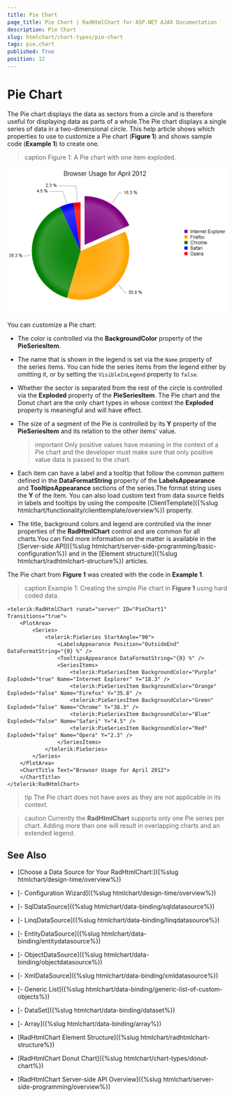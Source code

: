 ```yaml
---
title: Pie Chart
page_title: Pie Chart | RadHtmlChart for ASP.NET AJAX Documentation
description: Pie Chart
slug: htmlchart/chart-types/pie-chart
tags: pie,chart
published: True
position: 12
---
```


# Pie Chart

The Pie chart displays the data as sectors from a circle and is therefore useful for displaying data as parts of a whole.The Pie chart displays a single series of data in a two-dimensional circle. This help article shows which properties to use to customize a Pie chart (**Figure 1**) and shows sample code (**Example 1**) to create one.

>caption Figure 1: A Pie chart with one item exploded.

![htmlchart-piechart-simple-example](images/htmlchart-piechart-simple-example.png)

You can customize a Pie chart:

* The color is controlled via the **BackgroundColor** property of the **PieSeriesItem**.

* The name that is shown in the legend is set via the `Name` property of the series items. You can hide the series items from the legend either by omitting it, or by setting the `VisibleInLegend` property to `false`.

* Whether the sector is separated from the rest of the circle is controlled via the **Exploded** property of the **PieSeriesItem**. The Pie chart and the Donut chart are the only chart types in whose context the **Exploded** property is meaningful and will have effect.

* The size of a segment of the Pie is controlled by its **Y** property of the **PieSeriesItem** and its relation to the other items' value.

	>important Only positive values have meaning in the context of a Pie chart and the developer must make sure that only positive value data is passed to the chart.

* Each item can have a label and a tooltip that follow the common pattern defined in the **DataFormatString** property of the **LabelsAppearance** and **TooltipsAppearance** sections of the series.The format string uses the **Y** of the item. You can also load custom text from data source fields in labels and tooltips by using the composite [ClientTemplate]({%slug htmlchart/functionality/clienttemplate/overview%}) property.

* The title, background colors and legend are controlled via the inner properties of the **RadHtmlChart** control and are common for all charts.You can find more information on the matter is available in the [Server-side API]({%slug htmlchart/server-side-programming/basic-configuration%}) and in the [Element structure]({%slug htmlchart/radhtmlchart-structure%}) articles.

The Pie chart from **Figure 1** was created with the code in **Example 1**.

>caption Example 1: Creating the simple Pie chart in **Figure 1** using hard coded data.

````ASP.NET
<telerik:RadHtmlChart runat="server" ID="PieChart1" Transitions="true">
	<PlotArea>
		<Series>
			<telerik:PieSeries StartAngle="90">
				<LabelsAppearance Position="OutsideEnd" DataFormatString="{0} %" />
				<TooltipsAppearance DataFormatString="{0} %" />
				<SeriesItems>
					<telerik:PieSeriesItem BackgroundColor="Purple" Exploded="true" Name="Internet Explorer" Y="18.3" />
					<telerik:PieSeriesItem BackgroundColor="Orange" Exploded="false" Name="Firefox" Y="35.8" />
					<telerik:PieSeriesItem BackgroundColor="Green" Exploded="false" Name="Chrome" Y="38.3" />
					<telerik:PieSeriesItem BackgroundColor="Blue" Exploded="false" Name="Safari" Y="4.5" />
					<telerik:PieSeriesItem BackgroundColor="Red" Exploded="false" Name="Opera" Y="2.3" />
				</SeriesItems>
			</telerik:PieSeries>
		</Series>
	</PlotArea>
	<ChartTitle Text="Browser Usage for April 2012">
	</ChartTitle>
</telerik:RadHtmlChart>
````

>tip The Pie chart does not have axes as they are not applicable in its context.

>caution Currently the **RadHtmlChart** supports only one Pie series per chart. Adding more than one will result in overlapping charts and an extended legend.

## See Also

 * [Choose a Data Source for Your RadHtmlChart:]({%slug htmlchart/design-time/overview%})

 * [- Configuration Wizard]({%slug htmlchart/design-time/overview%})

 * [- SqlDataSource]({%slug htmlchart/data-binding/sqldatasource%})

 * [- LinqDataSource]({%slug htmlchart/data-binding/linqdatasource%})

 * [- EntityDataSource]({%slug htmlchart/data-binding/entitydatasource%})

 * [- ObjectDataSource]({%slug htmlchart/data-binding/objectdatasource%})

 * [- XmlDataSource]({%slug htmlchart/data-binding/xmldatasource%})

 * [- Generic List]({%slug htmlchart/data-binding/generic-list-of-custom-objects%})

 * [- DataSet]({%slug htmlchart/data-binding/dataset%})

 * [- Array]({%slug htmlchart/data-binding/array%})

 * [RadHtmlChart Element Structure]({%slug htmlchart/radhtmlchart-structure%})

 * [RadHtmlChart Donut Chart]({%slug htmlchart/chart-types/donut-chart%})

 * [RadHtmlChart Server-side API Overview]({%slug htmlchart/server-side-programming/overview%})

